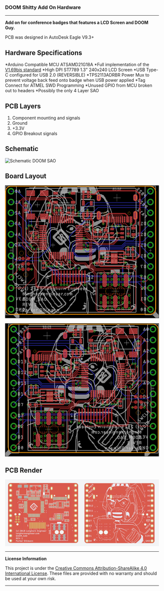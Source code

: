 ### DOOM Shitty Add On Hardware
***
**Add on for conference badges that features a LCD Screen and DOOM Guy.**

PCB was designed in AutoDesk Eagle V9.3+

## Hardware Specifications
*Arduino Compatible MCU ATSAMD21G18A
*Full implementation of the [V1.69bis standard](https://hackaday.com/2019/03/20/introducing-the-shitty-add-on-v1-69bis-standard/)
*High DPI ST7789 1.3" 240x240 LCD Screen
*USB Type-C configured for USB 2.0 (REVERSIBLE)
*TPS2113ADRBR Power Mux to prevent voltage back feed onto badge when USB power applied
*Tag Connect for ATMEL SWD Programming
*Unused GPIO from MCU broken out to headers
*Possibly the only 4 Layer SAO

## PCB Layers
1. Component mounting and signals
2. Ground
3. +3.3V
4. GPIO Breakout signals

## Schematic

![Schematic DOOM SAO](Schematic.png)

## Board Layout

![Board Layout Top DOOM SAO](PCB_Layout_Top.png)

![Board Layout Bottom DOOM SAO](PCB_Layout_Bottom.png)


## PCB Render

![PCB Render DOOM SAO](DOOM_SAO_MF_RENDER.png)

***
**License Information**

This project is under the [Creative Commons Attribution-ShareAlike 4.0 International License](LICENSE.md). These files are provided with no warranty and should be used at your own risk. 

***
